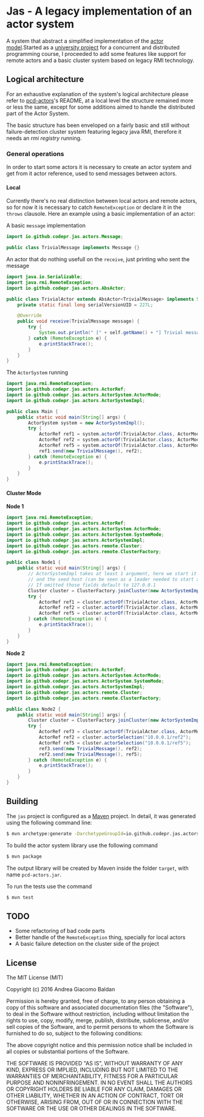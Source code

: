 # Jas - A legacy implementation of an actor system

A system that abstract a simplified implementation of
the [actor model](https://en.wikipedia.org/wiki/Actor_model).Started as
a [university project](https://github.com/codepr/pcd-actors) for a concurrent
and distributed programming course, I proceeded to add some features like
support for remote actors and a basic cluster system based on legacy RMI
technology.

## Logical architecture

For an exhaustive explanation of the system's logical architecture please refer
to [pcd-actors](https://github.com/codepr/pcd-actors)'s README, at a local level
the structure remained more or less the same, except for some additions aimed to
handle the distributed part of the Actor System.

The basic structure has been enveloped on a fairly basic and still without
failure-detection cluster system featuring legacy java RMI, therefore it needs
an *rmi registry* running.

### General operations

In order to start some actors it is necessary to create an actor system and get
from it actor reference, used to send messages between actors.

#### Local

Currently there's no real distinction between local actors and remote actors, so
for now it is necessary to catch `RemoteException` or declare it in the `throws`
clausole.
Here an example using a basic implementation of an actor:

A basic `message` implementation

```java
import io.github.codepr.jas.actors.Message;

public class TrivialMessage implements Message {}
```

An actor that do nothing usefull on the `receive`, just printing who sent the
message

```java
import java.io.Serializable;
import java.rmi.RemoteException;
import io.github.codepr.jas.actors.AbsActor;

public class TrivialActor extends AbsActor<TrivialMessage> implements Serializable {
    private static final long serialVersionUID = 227L;

    @Override
    public void receive(TrivialMessage message) {
        try {
            System.out.println(" [" + self.getName() + "] Trivial message received from " + sender.getName());
        } catch (RemoteException e) {
            e.printStackTrace();
        }
    }
}
```

The `ActorSystem` running

```java
import java.rmi.RemoteException;
import io.github.codepr.jas.actors.ActorRef;
import io.github.codepr.jas.actors.ActorSystem.ActorMode;
import io.github.codepr.jas.actors.ActorSystemImpl;

public class Main {
    public static void main(String[] args) {
        ActorSystem system = new ActorSystemImpl();
        try {
            ActorRef ref1 = system.actorOf(TrivialActor.class, ActorMode.LOCAL, "127.0.0.1/ref1");
            ActorRef ref2 = system.actorOf(TrivialActor.class, ActorMode.LOCAL, "127.0.0.1/ref2");
            ActorRef ref5 = system.actorOf(TrivialActor.class, ActorMode.LOCAL, "127.0.0.1/ref5");
            ref1.send(new TrivialMessage(), ref2);
        } catch (RemoteException e) {
            e.printStackTrace();
        }
    }
}
```

#### Cluster Mode

**Node 1**

```java
import java.rmi.RemoteException;
import io.github.codepr.jas.actors.ActorRef;
import io.github.codepr.jas.actors.ActorSystem.ActorMode;
import io.github.codepr.jas.actors.ActorSystem.SystemMode;
import io.github.codepr.jas.actors.ActorSystemImpl;
import io.github.codepr.jas.actors.remote.Cluster;
import io.github.codepr.jas.actors.remote.ClusterFactory;

public class Node1 {
    public static void main(String[] args) {
        // ActorSystemImpl takes at least 1 argument, here we start it in CLUSTER mode, setting the host as 10.0.0.1
        // and the seed host (can be seen as a leader needed to start and join the cluster) to the same address.
        // If omitted those fields default to 127.0.0.1
        Cluster cluster = ClusterFactory.joinCluster(new ActorSystemImpl(SystemMode.CLUSTER), "10.0.0.1", "10.0.0.1");
        try {
            ActorRef ref1 = cluster.actorOf(TrivialActor.class, ActorMode.LOCAL, "10.0.0.1/ref1");
            ActorRef ref2 = cluster.actorOf(TrivialActor.class, ActorMode.REMOTE, "10.0.0.1/ref2");
            ActorRef ref5 = cluster.actorOf(TrivialActor.class, ActorMode.REMOTE, "10.0.0.1/ref5");
        } catch (RemoteException e) {
            e.printStackTrace();
        }
    }
}
```

**Node 2**

```java
import java.rmi.RemoteException;
import io.github.codepr.jas.actors.ActorRef;
import io.github.codepr.jas.actors.ActorSystem.ActorMode;
import io.github.codepr.jas.actors.ActorSystem.SystemMode;
import io.github.codepr.jas.actors.ActorSystemImpl;
import io.github.codepr.jas.actors.remote.Cluster;
import io.github.codepr.jas.actors.remote.ClusterFactory;

public class Node2 {
    public static void main(String[] args) {
        Cluster cluster = ClusterFactory.joinCluster(new ActorSystemImpl(SystemMode.CLUSTER), "10.0.0.2", "10.0.0.1");
        try {
            ActorRef ref3 = cluster.actorOf(TrivialActor.class, ActorMode.LOCAL, "10.0.0.2/ref3");
            ActorRef ref2 = cluster.actorSelection("10.0.0.1/ref2");
            ActorRef ref5 = cluster.actorSelection("10.0.0.1/ref5");
            ref3.send(new TrivialMessage(), ref2);
            ref2.send(new TrivialMessage(), ref5);
        } catch (RemoteException e) {
            e.printStackTrace();
        }
    }
}
```

## Building

The `jas` project is configured as a [Maven](https://maven.apache.org/) project. In detail, it was generated using the following command line:

```sh
$ mvn archetype:generate -DarchetypeGroupId=io.github.codepr.jas.actors -DarchetypeArtifactId=pcd-actors -DarchetypeVersion=1.0-SNAPSHOT.
```

To build the actor system library use the following command

```sh
$ mvn package
```

The output library will be created by Maven inside the folder `target`, with name `pcd-actors.jar`.

To run the tests use the command

```sh
$ mvn test
```

## TODO

* Some refactoring of bad code parts
* Better handle of the `RemoteException` thing, specially for local actors
* A basic failure detection on the cluster side of the project

## License

The MIT License (MIT)

Copyright (c) 2016 Andrea Giacomo Baldan

Permission is hereby granted, free of charge, to any person obtaining a copy of this software and associated
documentation files (the "Software"), to deal in the Software without restriction, including without limitation the
rights to use, copy, modify, merge, publish, distribute, sublicense, and/or sell copies of the Software, and to permit
persons to whom the Software is furnished to do so, subject to the following conditions:

The above copyright notice and this permission notice shall be included in all copies or substantial portions of the
Software.

THE SOFTWARE IS PROVIDED "AS IS", WITHOUT WARRANTY OF ANY KIND, EXPRESS OR IMPLIED, INCLUDING BUT NOT LIMITED TO THE
WARRANTIES OF MERCHANTABILITY, FITNESS FOR A PARTICULAR PURPOSE AND NONINFRINGEMENT. IN NO EVENT SHALL THE AUTHORS OR
COPYRIGHT HOLDERS BE LIABLE FOR ANY CLAIM, DAMAGES OR OTHER LIABILITY, WHETHER IN AN ACTION OF CONTRACT, TORT OR
OTHERWISE, ARISING FROM, OUT OF OR IN CONNECTION WITH THE SOFTWARE OR THE USE OR OTHER DEALINGS IN THE SOFTWARE.
